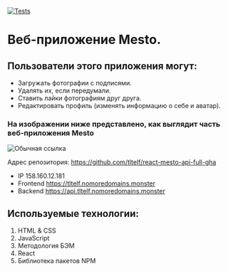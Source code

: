 [![Tests](https://github.com/yandex-praktikum/react-mesto-api-full-gha/actions/workflows/tests.yml/badge.svg)](https://github.com/yandex-praktikum/react-mesto-api-full-gha/actions/workflows/tests.yml)
# Веб-приложение Mesto.

## Пользователи этого приложения могут:

* Загружать фотографии с подписями.
* Удалять их, если передумали.
* Ставить лайки фотографиям друг друга.
* Редактировать профиль (изменять информацию о себе и аватар).

### На изображении ниже представлено, как выглядит часть веб-приложения Mesto

![Обычная ссылка](https://pictures.s3.yandex.net/resources/Screen_Shot_2020-06-18_at_4.18.50_PM_1592653422.png)

Адрес репозитория: https://github.com/tltelf/react-mesto-api-full-gha

* IP  158.160.12.181
* Frontend  https://tltelf.nomoredomains.monster
* Backend  https://api.tltelf.nomoredomains.monster

## Используемые технологии:
1. HTML & CSS
2. JavaScript
3. Методология БЭМ
4. React
5. Библиотека пакетов NPM